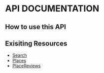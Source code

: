 # **API DOCUMENTATION** #

## **How to use this API** ##

## **Exisiting Resources**

* [Search](/docs/search)
* [Places](/docs/places)
* [PlaceReviews](/docs/place-reviews) 